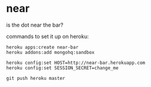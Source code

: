 near
====

is the dot near the bar?

commands to set it up on heroku:

```
heroku apps:create near-bar
heroku addons:add mongohq:sandbox

heroku config:set HOST=http://near-bar.herokuapp.com
heroku config:set SESSION_SECRET=change_me

git push heroku master
```
